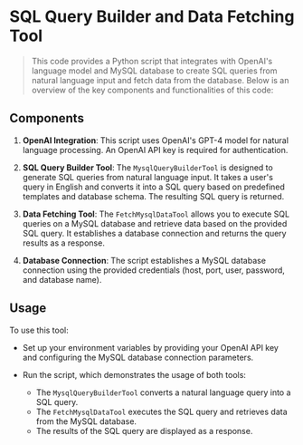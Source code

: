 # SQL Query Builder and Data Fetching Tool

> This code provides a Python script that integrates with OpenAI's language model and MySQL database to create SQL queries from natural language input and fetch data from the database. Below is an overview of the key components and functionalities of this code:

## Components

1. **OpenAI Integration**: This script uses OpenAI's GPT-4 model for natural language processing. An OpenAI API key is required for authentication.

2. **SQL Query Builder Tool**: The `MysqlQueryBuilderTool` is designed to generate SQL queries from natural language input. It takes a user's query in English and converts it into a SQL query based on predefined templates and database schema. The resulting SQL query is returned.

3. **Data Fetching Tool**: The `FetchMysqlDataTool` allows you to execute SQL queries on a MySQL database and retrieve data based on the provided SQL query. It establishes a database connection and returns the query results as a response.

4. **Database Connection**: The script establishes a MySQL database connection using the provided credentials (host, port, user, password, and database name).

## Usage

To use this tool:

- Set up your environment variables by providing your OpenAI API key and configuring the MySQL database connection parameters.

- Run the script, which demonstrates the usage of both tools:
  - The `MysqlQueryBuilderTool` converts a natural language query into a SQL query.
  - The `FetchMysqlDataTool` executes the SQL query and retrieves data from the MySQL database.
  - The results of the SQL query are displayed as a response.

